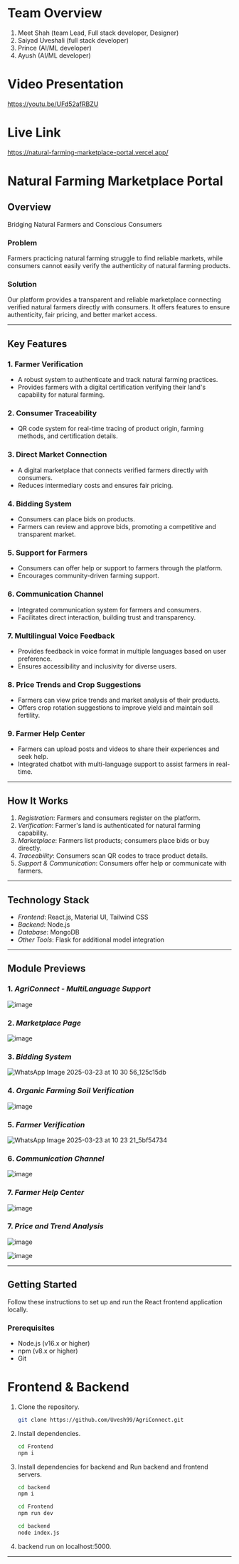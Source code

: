 # Team Overview
1) Meet Shah (team Lead, Full stack developer, Designer)
2) Saiyad Uveshali (full stack developer)
3) Prince (AI/ML developer)
4) Ayush (AI/ML developer)

# Video Presentation
https://youtu.be/UFd52afRBZU

# Live Link 
https://natural-farming-marketplace-portal.vercel.app/

# Natural Farming Marketplace Portal

## Overview
Bridging Natural Farmers and Conscious Consumers

### Problem
Farmers practicing natural farming struggle to find reliable markets, while consumers cannot easily verify the authenticity of natural farming products.

### Solution
Our platform provides a transparent and reliable marketplace connecting verified natural farmers directly with consumers. It offers features to ensure authenticity, fair pricing, and better market access.

---

## Key Features

### 1. Farmer Verification
- A robust system to authenticate and track natural farming practices.
- Provides farmers with a digital certification verifying their land's capability for natural farming.

### 2. Consumer Traceability
- QR code system for real-time tracing of product origin, farming methods, and certification details.

### 3. Direct Market Connection
- A digital marketplace that connects verified farmers directly with consumers.
- Reduces intermediary costs and ensures fair pricing.

### 4. Bidding System
- Consumers can place bids on products.
- Farmers can review and approve bids, promoting a competitive and transparent market.

### 5. Support for Farmers
- Consumers can offer help or support to farmers through the platform.
- Encourages community-driven farming support.

### 6. Communication Channel
- Integrated communication system for farmers and consumers.
- Facilitates direct interaction, building trust and transparency.

### 7. Multilingual Voice Feedback
- Provides feedback in voice format in multiple languages based on user preference.
- Ensures accessibility and inclusivity for diverse users.

### 8. Price Trends and Crop Suggestions
- Farmers can view price trends and market analysis of their products.
- Offers crop rotation suggestions to improve yield and maintain soil fertility.

### 9. Farmer Help Center
- Farmers can upload posts and videos to share their experiences and seek help.
- Integrated chatbot with multi-language support to assist farmers in real-time.

---

## How It Works
1. *Registration*: Farmers and consumers register on the platform.
2. *Verification*: Farmer's land is authenticated for natural farming capability.
3. *Marketplace*: Farmers list products; consumers place bids or buy directly.
4. *Traceability*: Consumers scan QR codes to trace product details.
5. *Support & Communication*: Consumers offer help or communicate with farmers.

---

## Technology Stack
- *Frontend*: React.js, Material UI, Tailwind CSS
- *Backend*: Node.js
- *Database*: MongoDB
- *Other Tools*: Flask for additional model integration

---

## Module Previews

### 1. *AgriConnect - MultiLanguage Support*
![image](https://github.com/user-attachments/assets/4b7e4f81-ee43-462b-811a-3cdae1115d49)


### 2. *Marketplace Page*
![image](https://github.com/user-attachments/assets/f969e5aa-f3ca-4f54-be10-9dde238c389b)


### 3. *Bidding System*
![WhatsApp Image 2025-03-23 at 10 30 56_125c15db](https://github.com/user-attachments/assets/b217bd5e-72d4-4020-83f3-34a241c88a91)

### 4. *Organic Farming Soil Verification*
![image](https://github.com/user-attachments/assets/acea94ee-5843-4d98-9634-e41ef5d1feb7)



### 5. *Farmer Verification*
![WhatsApp Image 2025-03-23 at 10 23 21_5bf54734](https://github.com/user-attachments/assets/94ef0b2f-e987-4a71-9d9e-e2029b83cdd7)


### 6. *Communication Channel*
![image](https://github.com/user-attachments/assets/5e98dbb7-a65e-4804-b961-cc766f6892c5)


### 7. *Farmer Help Center*
![image](https://github.com/user-attachments/assets/c932791d-c8ba-4d62-9c96-3237ee8bff7a)

### 7. *Price and Trend Analysis*
![image](https://github.com/user-attachments/assets/2bd04968-0155-4660-9ffb-5ff6a9e07c71)

![image](https://github.com/user-attachments/assets/1b81293d-dc7a-4044-88a9-909c990bedf1)






---

## Getting Started

Follow these instructions to set up and run the React frontend application locally.

### Prerequisites
- Node.js (v16.x or higher)
- npm (v8.x or higher)
- Git

# Frontend & Backend 
1. Clone the repository.
    ```sh
   git clone https://github.com/Uvesh99/AgriConnect.git
   ```
2. Install dependencies.
    ```sh
   cd Frontend
   npm i
   ```
4. Install dependencies for backend and Run backend and frontend servers.
   ```sh
   cd backend
   npm i
   ```
   ```sh
   cd Frontend
   npm run dev
   ```
    ```sh
   cd backend
   node index.js
   ```
   
5. backend run on localhost:5000.

---

